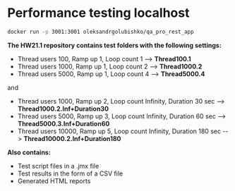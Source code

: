 # Performance testing localhost

```bash
docker run -p 3001:3001 oleksandrgolubishko/qa_pro_rest_app
```

**The HW21.1 repository contains test folders with the following settings:**

- Thread users 100, Ramp up 1, Loop count 1 --> **Thread100.1**
- Thread users 1000, Ramp up 1, Loop count 2 --> **Thread1000.2**
- Thread users 5000, Ramp up 1, Loop count 4 --> **Thread5000.4**

and

- Thread users 1000, Ramp up 2, Loop count Infinity, Duration 30 sec --> **Thread1000.2.Inf+Duration30**
- Thread users 5000, Ramp up 3, Loop count Infinity, Duration 60 sec --> **Thread5000.3.Inf+Duration60**
- Thread users 10000, Ramp up 5, Loop count Infinity, Duration 180 sec --> **Thread10000.2.Inf+Duration180**

 **Also contains:**
 - Test script files in a .jmx file
 - Test results in the form of a CSV file
 - Generated HTML reports
